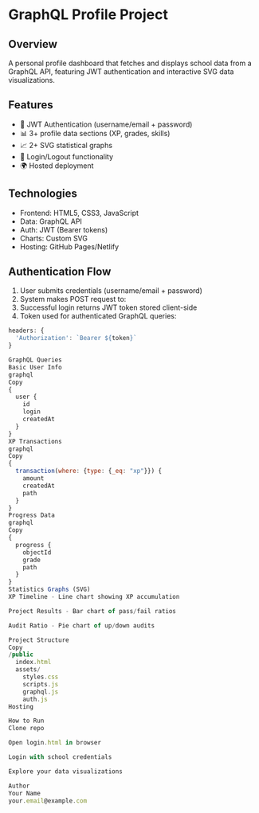 # GraphQL Profile Project

## Overview
A personal profile dashboard that fetches and displays school data from a GraphQL API, featuring JWT authentication and interactive SVG data visualizations.

## Features
- 🔐 JWT Authentication (username/email + password)
- 📊 3+ profile data sections (XP, grades, skills)
- 📈 2+ SVG statistical graphs
- 🚪 Login/Logout functionality
- 🌍 Hosted deployment

## Technologies
- Frontend: HTML5, CSS3, JavaScript
- Data: GraphQL API
- Auth: JWT (Bearer tokens)
- Charts: Custom SVG
- Hosting: GitHub Pages/Netlify

## Authentication Flow
1. User submits credentials (username/email + password)
2. System makes POST request to:
3. Successful login returns JWT token stored client-side
4. Token used for authenticated GraphQL queries:
```javascript
headers: {
  'Authorization': `Bearer ${token}`
}

GraphQL Queries
Basic User Info
graphql
Copy
{
  user {
    id
    login
    createdAt
  }
}
XP Transactions
graphql
Copy
{
  transaction(where: {type: {_eq: "xp"}}) {
    amount
    createdAt
    path
  }
}
Progress Data
graphql
Copy
{
  progress {
    objectId
    grade
    path
  }
}
Statistics Graphs (SVG)
XP Timeline - Line chart showing XP accumulation

Project Results - Bar chart of pass/fail ratios

Audit Ratio - Pie chart of up/down audits

Project Structure
Copy
/public
  index.html
  assets/
    styles.css
    scripts.js
    graphql.js
    auth.js
Hosting

How to Run
Clone repo

Open login.html in browser

Login with school credentials

Explore your data visualizations

Author
Your Name
your.email@example.com